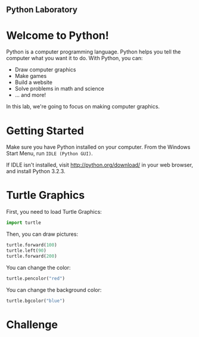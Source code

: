 Python Laboratory
---

# Welcome to Python!

Python is a computer programming language.
Python helps you tell the computer what you want it to do.
With Python, you can:

* Draw computer graphics
* Make games
* Build a website
* Solve problems in math and science
* ... and more!

In this lab, we're going to focus on making computer graphics.

# Getting Started

Make sure you have Python installed on your computer.
From the Windows Start Menu, run `IDLE (Python GUI)`.

If IDLE isn't installed, visit http://python.org/download/ in your web browser, and install Python 3.2.3. 

# Turtle Graphics

First, you need to load Turtle Graphics:
    
```python
import turtle
```
    
Then, you can draw pictures:
    
```python
turtle.forward(100)
turtle.left(90)
turtle.forward(200)
```

You can change the color:
    
```python
turtle.pencolor("red")
```

You can change the background color:
    
```python
turtle.bgcolor("blue")
```

# 

# Challenge


